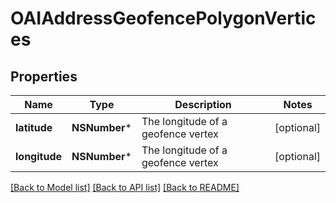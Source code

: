 # OAIAddressGeofencePolygonVertices

## Properties
Name | Type | Description | Notes
------------ | ------------- | ------------- | -------------
**latitude** | **NSNumber*** | The longitude of a geofence vertex | [optional] 
**longitude** | **NSNumber*** | The longitude of a geofence vertex | [optional] 

[[Back to Model list]](../README.md#documentation-for-models) [[Back to API list]](../README.md#documentation-for-api-endpoints) [[Back to README]](../README.md)


